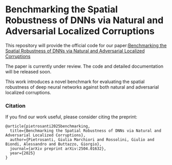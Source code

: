 # Benchmarking the Spatial Robustness of DNNs via Natural and Adversarial Localized Corruptions

This repository will provide the official code for our paper:[Benchmarking the Spatial Robustness of DNNs via Natural and Adversarial Localized Corruptions](https://arxiv.org/abs/2504.01632)

The paper is currently under review. The code and detailed documentation will be released soon.

This work introduces a novel benchmark for evaluating the spatial robustness of deep neural networks against both natural and adversarial localized corruptions.

### Citation
If you find our work useful, please consider citing the preprint:
```
@article{pietrosanti2025benchmarking,
  title={Benchmarking the Spatial Robustness of DNNs via Natural and Adversarial Localized Corruptions},
  author={Pietrosanti, Giulia Marchiori and Rossolini, Giulio and Biondi, Alessandro and Buttazzo, Giorgio},
  journal={arXiv preprint arXiv:2504.01632},
  year={2025}
}
```
